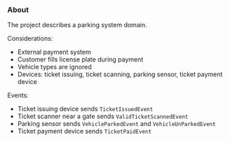 ### About
The project describes a parking system domain.

Considerations:
- External payment system
- Customer fills license plate during payment
- Vehicle types are ignored
- Devices: ticket issuing, ticket scanning, parking sensor, ticket payment device

Events:
- Ticket issuing device sends `TicketIssuedEvent`
- Ticket scanner near a gate sends `ValidTicketScannedEvent`
- Parking sensor sends `VehicleParkedEvent` and `VehicleUnParkedEvent`
- Ticket payment device sends `TicketPaidEvent`
